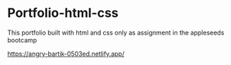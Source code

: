 # Portfolio-html-css
This portfolio built with html and css only as assignment in the appleseeds bootcamp

https://angry-bartik-0503ed.netlify.app/
